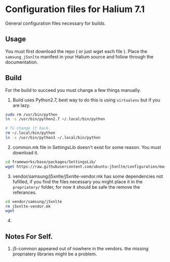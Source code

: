 # Configuration files for Halium 7.1
General configuration files necessary for builds.

## Usage
You must first download the repo ( or just wget each file ). Place the `samsung_j5xnlte` manifest in your Halium source and follow through the documentation.

## Build
For the build to succeed you must change a few things manually.

1. Build uses Python2.7, best way to do this is using `virtualenv` but if you are lazy.
```bash
sudo rm /usr/bin/python
ln -s /usr/bin/python2.7 ~/.local/bin/python

# To change it back.
rm ~/.local/bin/python
ln -s /usr/bin/python3 ~/.local/bin/python
```

2. common.mk file in SettingsLib doesn't exist for some reason. You must download it.
```bash
cd frameworks/base/packages/SettingsLib/
wget https://raw.githubusercontent.com/ubuntu-j5xnlte/configuration/master/etc/common.mk
```
3. vendor/samsung/j5xnlte/j5xnlte-vendor.mk has some dependencies not fufilled, if you find the files necessary you might place it in the `propriatery/` folder, for now it should be safe the remove the referances.
```bash
cd vendor/samsung/j5xnlte
rm j5xnlte-vendor.mk
wget
```
4. 
## Notes For Self.
  1. j5-common appeared out of nowhere in the vendors. the missing propriatery libraries might be a problem.
